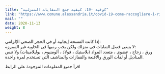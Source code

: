 ```yaml
---
title: "كوفيد -19: كيفية جمع النفايات المنزلية"
link: "https://www.comune.alessandria.it/covid-19-come-raccogliere-i-rifiuti-domestici"
mail: ""
date: 2020-11-13
weight: 8
---
```


إذا كانت المسحة إيجابية أو في الحجر الصحي الإلزامي:  
لا ينبغي فصل النفايات في منزلك ولكن يجب رميها في الحاوية غير المفرزة:  
ورق ، زجاج ، عضوي ، متعدد المواد (بلاستيك ، فولاذ ، ألومنيوم ، بوليلامينات) ولا تنس المناديل أو لفات الورق والأقنعة والقفازات والمناشف التي تستخدم لمرة واحدة.

اقرأ جميع المعلومات الموجودة على الرابط
